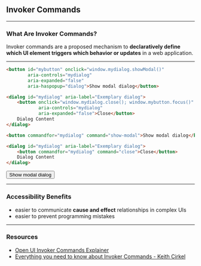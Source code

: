 ## Invoker Commands

---

### What Are Invoker Commands?

Invoker commands are a proposed mechanism to **declaratively define which UI element triggers which behavior or updates** in a web application.

---

```html
<button id="mybutton" onclick="window.mydialog.showModal()" 
        aria-controls="mydialog"
        aria-expanded="false" 
        aria-haspopup="dialog">Show modal dialog</button>

<dialog id="mydialog" aria-label="Exemplary dialog">
    <button onclick="window.mydialog.close(); window.mybutton.focus()"
            aria-controls="mydialog"
            aria-expanded="false">Close</button>
    Dialog Content
</dialog>
```

```html
<button commandfor="mydialog" command="show-modal">Show modal dialog</button>

<dialog id="mydialog" aria-label="Exemplary dialog">
    <button commandfor="mydialog" command="close">Close</button>
    Dialog Content
</dialog>
```

<button commandfor="mydialog" command="show-modal">Show modal dialog</button>

<dialog id="mydialog" aria-label="Exemplary dialog">
    <button commandfor="mydialog" command="close">Close</button>
    Dialog Content
</dialog>


---

### Accessibility Benefits

- easier to communicate **cause and effect** relationships in complex UIs
- easier to prevent programming mistakes

---

### Resources

- [Open UI Invoker Commands Explainer](https://open-ui.org/components/interest-invokers.explainer/)
- [Everything you need to know about Invoker Commands - Keith Cirkel](https://www.youtube.com/watch?v=svS_lf9AXkc)